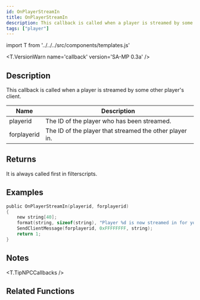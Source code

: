 ```yaml
---
id: OnPlayerStreamIn
title: OnPlayerStreamIn
description: This callback is called when a player is streamed by some other player's client.
tags: ["player"]
---
```


import T from '../../../src/components/templates.js'

<T.VersionWarn name='callback' version='SA-MP 0.3a' />

## Description

This callback is called when a player is streamed by some other player's client.

| Name        | Description                                             |
| ----------- | ------------------------------------------------------- |
| playerid    | The ID of the player who has been streamed.             |
| forplayerid | The ID of the player that streamed the other player in. |

## Returns

It is always called first in filterscripts.

## Examples

```c
public OnPlayerStreamIn(playerid, forplayerid)
{
    new string[40];
    format(string, sizeof(string), "Player %d is now streamed in for you.", playerid);
    SendClientMessage(forplayerid, 0xFFFFFFFF, string);
    return 1;
}
```

## Notes

<T.TipNPCCallbacks />

## Related Functions

